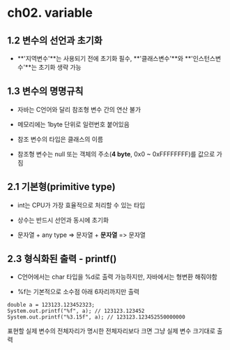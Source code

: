 ch02. variable
==========================

## 1.2 변수의 선언과 초기화

- **'지역변수'**는 사용되기 전에 초기화 필수,
**'클래스변수'**와 **'인스턴스변수'**는 초기화 생략 가능

## 1.3 변수의 명명규칙

- 자바는 C언어와 달리 참조형 변수 간의 연산 불가

- 메모리에는 1byte 단위로 일련번호 붙어있음

- 참조 변수의 타입은 클래스의 이름

- 참조형 변수는 null 또는 객체의 주소(**4 byte**, 0x0 ~ 0xFFFFFFFF)를 값으로 가짐

## 2.1 기본형(primitive type)

- int는 CPU가 가장 효율적으로 처리할 수 있는 타입

- 상수는 반드시 선언과 동시에 초기화

- 문자열 + any type => 문자열 + **문자열** => 문자열

## 2.3 형식화된 출력 - printf()

- C언어에서는 char 타입을 %d로 출력 가능하지만, 자바에서는 형변환 해줘야함

- %f는 기본적으로 소수점 아래 6자리까지만 출력

```
double a = 123123.123452323;
System.out.printf("%f", a); // 123123.123452
System.out.printf("%3.15f", a); // 123123.123452550000000
```
표현할 실제 변수의 전체자리가 명시한 전체자리보다 크면 그냥 실제 변수 크기대로 출력


